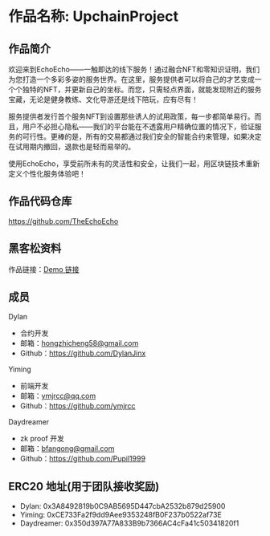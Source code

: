 # 作品名称: UpchainProject

## 作品简介
欢迎来到EchoEcho——一触即达的线下服务！通过融合NFT和零知识证明，我们为您打造一个多彩多姿的服务世界。在这里，服务提供者可以将自己的才艺变成一个个独特的NFT，并更新自己的坐标。而您，只需轻点界面，就能发现附近的服务宝藏，无论是健身教练、文化导游还是线下陪玩，应有尽有！

服务提供者发行首个服务NFT到设置那些诱人的试用政策，每一步都简单易行。而且，用户不必担心隐私——我们的平台能在不透露用户精确位置的情况下，验证服务的可行性。更棒的是，所有的交易都通过我们安全的智能合约来管理，如果决定在试用期内撤回，退款也是轻而易举的。

使用EchoEcho，享受前所未有的灵活性和安全，让我们一起，用区块链技术重新定义个性化服务体验吧！

## 作品代码仓库
https://github.com/TheEchoEcho

## 黑客松资料
作品链接：[Demo 链接](https://echo-echo-frontend.vercel.app/)

## 成员

Dylan
- 合约开发
- 邮箱：hongzhicheng58@gmail.com
- Github：https://github.com/DylanJinx

Yiming
- 前端开发
- 邮箱：ymjrcc@qq.com
- Github：https://github.com/ymjrcc

Daydreamer
- zk proof 开发
- 邮箱：bfangong@gmail.com
- Github：https://github.com/Pupil1999

## ERC20 地址(用于团队接收奖励)
- Dylan: 0x3A8492819b0C9AB5695D447cbA2532b879d25900  
- Yiming: 0xCE733Fa2f9dd9Aee9353248fB0F237b0522af73E
- Daydreamer: 0x350d397A77A833B9b7366AC4cFa41c50341820f1